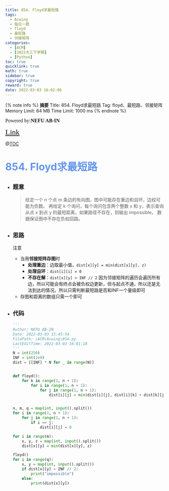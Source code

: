 ```yaml
---
title: 854. Floyd求最短路
tags:
  - Acwing
  - 每日一题
  - floyd
  - 最短路
  - 邻接矩阵
categories:
  - [ACM]
  - [2022大三下学期]
  - [Python]
toc: true
quicklink: true
math: true
sidebar: true
copyright: true
reward: true
date: 2022-03-03 16:02:06
---
```



{% note info %}
**摘要**
Title: 854. Floyd求最短路
Tag: floyd、最短路、邻接矩阵
Memory Limit: 64 MB
Time Limit: 1000 ms
{% endnote %}
<!-- more -->

<font size=3 face=楷体>Powered by:**NEFU AB-IN**</font>

<font color=#FFA500 size=5 face=楷体>[Link](https://www.acwing.com/problem/content/856/)</font>

@[TOC](文章目录)

# <font color=#6495ED size=6>854. Floyd求最短路</font>

* ## <font size=4 face=粗体>题意</font>

  >给定一个 n 个点 m 条边的有向图，图中可能存在重边和自环，边权可能为负数。
  >再给定 k 个询问，每个询问包含两个整数 x 和 y，表示查询从点 x 到点 y 的最短距离，如果路径不存在，则输出 impossible。
  >数据保证图中不存在负权回路。

* ## <font size=4 face=粗体>思路</font>

  注意
    * 当用**邻接矩阵存图**时
      * **处理重边**：边取最小值，`dist[x][y] = min(dist[x][y], z)`
      * **处理自环**：`dist[i][i] = 0`
      * **不存在解**：`dist[x][y] > INF // 2` 因为邻接矩阵的遍历会遍历所有边，所以可能会有终点会被负权边更新，但与起点不通，所以还是无法到达的情况。所以只需判断最短路是否和INF一个量级即可
    * 存图和距离的数组只需一个即可
* ## <font size=4 face=粗体>代码</font>

  ```python
  '''
  Author: NEFU AB-IN
  Date: 2022-03-03 15:45:54
  FilePath: \ACM\Acwing\854.py
  LastEditTime: 2022-03-03 16:01:18
  '''
  N = int(250)
  INF = int(2e9)
  dist = [[INF] * N for _ in range(N)]


  def floyd():
      for k in range(1, n + 1):
          for i in range(1, n + 1):
              for j in range(1, n + 1):
                  dist[i][j] = min(dist[i][j], dist[i][k] + dist[k][j])


  n, m, q = map(int, input().split())
  for i in range(1, n + 1):
      for j in range(1, n + 1):
          if i == j:
              dist[i][j] = 0

  for i in range(m):
      x, y, z = map(int, input().split())
      dist[x][y] = min(dist[x][y], z)

  floyd()
  for i in range(q):
      x, y = map(int, input().split())
      if dist[x][y] > INF // 2:
          print("impossible")
      else:
          print(dist[x][y])
  ```